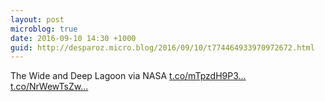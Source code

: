 ```yaml
---
layout: post
microblog: true
date: 2016-09-10 14:30 +1000
guid: http://desparoz.micro.blog/2016/09/10/t774464933970972672.html
---
```

The Wide and Deep Lagoon via NASA [t.co/mTpzdH9P3...](https://t.co/mTpzdH9P3Q) [t.co/NrWewTsZw...](https://t.co/NrWewTsZwU)
